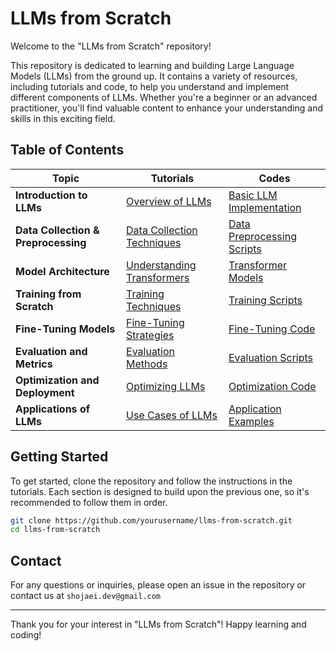 # LLMs from Scratch

Welcome to the "LLMs from Scratch" repository!

This repository is dedicated to learning and building Large Language Models (LLMs) from the ground up. It contains a variety of resources, including tutorials and code, to help you understand and implement different components of LLMs. Whether you're a beginner or an advanced practitioner, you'll find valuable content to enhance your understanding and skills in this exciting field.

## Table of Contents

| Topic                           | Tutorials                                            | Codes                                       |
|---------------------------------|------------------------------------------------------|---------------------------------------------|
| **Introduction to LLMs**        | [Overview of LLMs](./tutorials/intro_to_llms.md)     | [Basic LLM Implementation](./code/llm_intro)|
| **Data Collection & Preprocessing** | [Data Collection Techniques](./tutorials/data_collection.md) | [Data Preprocessing Scripts](./code/data_preprocessing) |
| **Model Architecture**          | [Understanding Transformers](./tutorials/transformers.md) | [Transformer Models](./code/transformers)   |
| **Training from Scratch**       | [Training Techniques](./tutorials/training_llms.md)  | [Training Scripts](./code/training)         |
| **Fine-Tuning Models**          | [Fine-Tuning Strategies](./tutorials/fine_tuning.md) | [Fine-Tuning Code](./code/fine_tuning)      |
| **Evaluation and Metrics**      | [Evaluation Methods](./tutorials/evaluation.md)      | [Evaluation Scripts](./code/evaluation)     |
| **Optimization and Deployment** | [Optimizing LLMs](./tutorials/optimization.md)       | [Optimization Code](./code/optimization)    |
| **Applications of LLMs**        | [Use Cases of LLMs](./tutorials/applications.md)     | [Application Examples](./code/applications) |

## Getting Started

To get started, clone the repository and follow the instructions in the tutorials. Each section is designed to build upon the previous one, so it's recommended to follow them in order.

```bash
git clone https://github.com/yourusername/llms-from-scratch.git
cd llms-from-scratch
```

## Contact

For any questions or inquiries, please open an issue in the repository or contact us at `shojaei.dev@gmail.com`

---

Thank you for your interest in "LLMs from Scratch"! Happy learning and coding!
